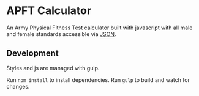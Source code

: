 # APFT Calculator

An Army Physical Fitness Test calculator built with javascript with all male and female standards accessible via [JSON](standards.json).

## Development

Styles and js are managed with gulp.

Run `npm install` to install dependencies. Run `gulp` to build and watch for changes.
